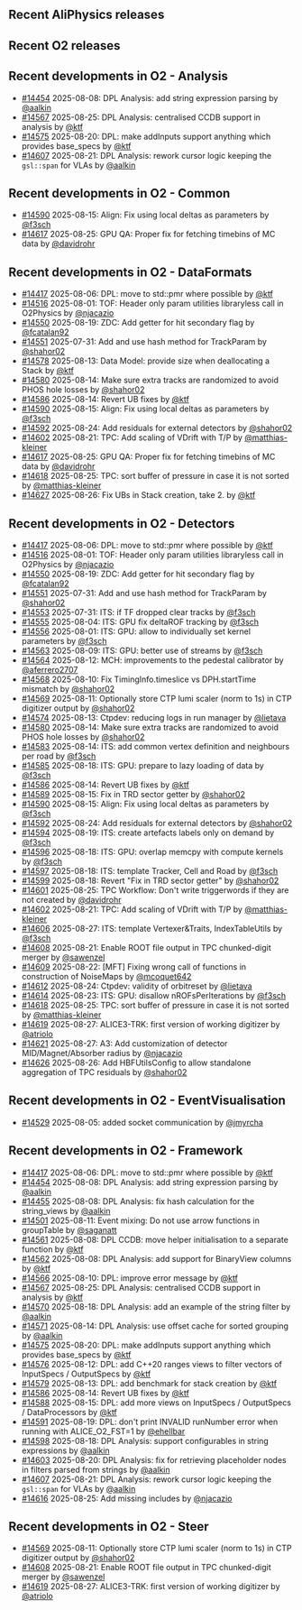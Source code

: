 ## Recent AliPhysics releases
## Recent O2 releases
## Recent developments in O2 - Analysis
- [\#14454](https://github.com/AliceO2Group/AliceO2/pull/14454) 2025-08-08: DPL Analysis: add string expression parsing by [@aalkin](https://github.com/aalkin)
- [\#14567](https://github.com/AliceO2Group/AliceO2/pull/14567) 2025-08-25: DPL Analysis: centralised CCDB support in analysis by [@ktf](https://github.com/ktf)
- [\#14575](https://github.com/AliceO2Group/AliceO2/pull/14575) 2025-08-20: DPL: make addInputs support anything which provides base_specs by [@ktf](https://github.com/ktf)
- [\#14607](https://github.com/AliceO2Group/AliceO2/pull/14607) 2025-08-21: DPL Analysis: rework cursor logic keeping the `gsl::span` for VLAs by [@aalkin](https://github.com/aalkin)
## Recent developments in O2 - Common
- [\#14590](https://github.com/AliceO2Group/AliceO2/pull/14590) 2025-08-15: Align: Fix using local deltas as parameters by [@f3sch](https://github.com/f3sch)
- [\#14617](https://github.com/AliceO2Group/AliceO2/pull/14617) 2025-08-25: GPU QA: Proper fix for fetching timebins of MC data by [@davidrohr](https://github.com/davidrohr)
## Recent developments in O2 - DataFormats
- [\#14417](https://github.com/AliceO2Group/AliceO2/pull/14417) 2025-08-06: DPL: move to std::pmr where possible by [@ktf](https://github.com/ktf)
- [\#14516](https://github.com/AliceO2Group/AliceO2/pull/14516) 2025-08-01: TOF: Header only param utilities libraryless call in O2Physics by [@njacazio](https://github.com/njacazio)
- [\#14550](https://github.com/AliceO2Group/AliceO2/pull/14550) 2025-08-19: ZDC: Add getter for hit secondary flag by [@fcatalan92](https://github.com/fcatalan92)
- [\#14551](https://github.com/AliceO2Group/AliceO2/pull/14551) 2025-07-31: Add and use hash method for TrackParam by [@shahor02](https://github.com/shahor02)
- [\#14578](https://github.com/AliceO2Group/AliceO2/pull/14578) 2025-08-13: Data Model: provide size when deallocating a Stack by [@ktf](https://github.com/ktf)
- [\#14580](https://github.com/AliceO2Group/AliceO2/pull/14580) 2025-08-14: Make sure extra tracks are randomized to avoid PHOS hole losses by [@shahor02](https://github.com/shahor02)
- [\#14586](https://github.com/AliceO2Group/AliceO2/pull/14586) 2025-08-14: Revert UB fixes by [@ktf](https://github.com/ktf)
- [\#14590](https://github.com/AliceO2Group/AliceO2/pull/14590) 2025-08-15: Align: Fix using local deltas as parameters by [@f3sch](https://github.com/f3sch)
- [\#14592](https://github.com/AliceO2Group/AliceO2/pull/14592) 2025-08-24: Add residuals for external detectors by [@shahor02](https://github.com/shahor02)
- [\#14602](https://github.com/AliceO2Group/AliceO2/pull/14602) 2025-08-21: TPC: Add scaling of VDrift with T/P by [@matthias-kleiner](https://github.com/matthias-kleiner)
- [\#14617](https://github.com/AliceO2Group/AliceO2/pull/14617) 2025-08-25: GPU QA: Proper fix for fetching timebins of MC data by [@davidrohr](https://github.com/davidrohr)
- [\#14618](https://github.com/AliceO2Group/AliceO2/pull/14618) 2025-08-25: TPC: sort buffer of pressure in case it is not sorted by [@matthias-kleiner](https://github.com/matthias-kleiner)
- [\#14627](https://github.com/AliceO2Group/AliceO2/pull/14627) 2025-08-26: Fix UBs in Stack creation, take 2. by [@ktf](https://github.com/ktf)
## Recent developments in O2 - Detectors
- [\#14417](https://github.com/AliceO2Group/AliceO2/pull/14417) 2025-08-06: DPL: move to std::pmr where possible by [@ktf](https://github.com/ktf)
- [\#14516](https://github.com/AliceO2Group/AliceO2/pull/14516) 2025-08-01: TOF: Header only param utilities libraryless call in O2Physics by [@njacazio](https://github.com/njacazio)
- [\#14550](https://github.com/AliceO2Group/AliceO2/pull/14550) 2025-08-19: ZDC: Add getter for hit secondary flag by [@fcatalan92](https://github.com/fcatalan92)
- [\#14551](https://github.com/AliceO2Group/AliceO2/pull/14551) 2025-07-31: Add and use hash method for TrackParam by [@shahor02](https://github.com/shahor02)
- [\#14553](https://github.com/AliceO2Group/AliceO2/pull/14553) 2025-07-31: ITS: if TF dropped clear tracks by [@f3sch](https://github.com/f3sch)
- [\#14555](https://github.com/AliceO2Group/AliceO2/pull/14555) 2025-08-04: ITS: GPU fix deltaROF tracking by [@f3sch](https://github.com/f3sch)
- [\#14556](https://github.com/AliceO2Group/AliceO2/pull/14556) 2025-08-01: ITS: GPU: allow to individually set kernel parameters by [@f3sch](https://github.com/f3sch)
- [\#14563](https://github.com/AliceO2Group/AliceO2/pull/14563) 2025-08-09: ITS: GPU: better use of streams by [@f3sch](https://github.com/f3sch)
- [\#14564](https://github.com/AliceO2Group/AliceO2/pull/14564) 2025-08-12: MCH: improvements to the pedestal calibrator by [@aferrero2707](https://github.com/aferrero2707)
- [\#14568](https://github.com/AliceO2Group/AliceO2/pull/14568) 2025-08-10: Fix TimingInfo.timeslice vs DPH.startTime mismatch by [@shahor02](https://github.com/shahor02)
- [\#14569](https://github.com/AliceO2Group/AliceO2/pull/14569) 2025-08-11: Optionally store CTP lumi scaler (norm to 1s) in CTP digitizer output by [@shahor02](https://github.com/shahor02)
- [\#14574](https://github.com/AliceO2Group/AliceO2/pull/14574) 2025-08-13: Ctpdev: reducing logs in run manager by [@lietava](https://github.com/lietava)
- [\#14580](https://github.com/AliceO2Group/AliceO2/pull/14580) 2025-08-14: Make sure extra tracks are randomized to avoid PHOS hole losses by [@shahor02](https://github.com/shahor02)
- [\#14583](https://github.com/AliceO2Group/AliceO2/pull/14583) 2025-08-14: ITS: add common vertex definition and neighbours per road by [@f3sch](https://github.com/f3sch)
- [\#14585](https://github.com/AliceO2Group/AliceO2/pull/14585) 2025-08-18: ITS: GPU: prepare to lazy loading of data by [@f3sch](https://github.com/f3sch)
- [\#14586](https://github.com/AliceO2Group/AliceO2/pull/14586) 2025-08-14: Revert UB fixes by [@ktf](https://github.com/ktf)
- [\#14589](https://github.com/AliceO2Group/AliceO2/pull/14589) 2025-08-15: Fix in TRD sector getter by [@shahor02](https://github.com/shahor02)
- [\#14590](https://github.com/AliceO2Group/AliceO2/pull/14590) 2025-08-15: Align: Fix using local deltas as parameters by [@f3sch](https://github.com/f3sch)
- [\#14592](https://github.com/AliceO2Group/AliceO2/pull/14592) 2025-08-24: Add residuals for external detectors by [@shahor02](https://github.com/shahor02)
- [\#14594](https://github.com/AliceO2Group/AliceO2/pull/14594) 2025-08-19: ITS: create artefacts labels only on demand  by [@f3sch](https://github.com/f3sch)
- [\#14596](https://github.com/AliceO2Group/AliceO2/pull/14596) 2025-08-18: ITS: GPU: overlap memcpy with compute kernels by [@f3sch](https://github.com/f3sch)
- [\#14597](https://github.com/AliceO2Group/AliceO2/pull/14597) 2025-08-18: ITS: template Tracker, Cell and Road by [@f3sch](https://github.com/f3sch)
- [\#14599](https://github.com/AliceO2Group/AliceO2/pull/14599) 2025-08-18: Revert "Fix in TRD sector getter" by [@shahor02](https://github.com/shahor02)
- [\#14601](https://github.com/AliceO2Group/AliceO2/pull/14601) 2025-08-25: TPC Workflow: Don't write triggerwords if they are not created by [@davidrohr](https://github.com/davidrohr)
- [\#14602](https://github.com/AliceO2Group/AliceO2/pull/14602) 2025-08-21: TPC: Add scaling of VDrift with T/P by [@matthias-kleiner](https://github.com/matthias-kleiner)
- [\#14606](https://github.com/AliceO2Group/AliceO2/pull/14606) 2025-08-27: ITS: template Vertexer&Traits, IndexTableUtils by [@f3sch](https://github.com/f3sch)
- [\#14608](https://github.com/AliceO2Group/AliceO2/pull/14608) 2025-08-21: Enable ROOT file output in TPC chunked-digit merger by [@sawenzel](https://github.com/sawenzel)
- [\#14609](https://github.com/AliceO2Group/AliceO2/pull/14609) 2025-08-22: [MFT] Fixing wrong call of functions in construction of NoiseMaps by [@mcoquet642](https://github.com/mcoquet642)
- [\#14612](https://github.com/AliceO2Group/AliceO2/pull/14612) 2025-08-24: Ctpdev: validity of orbitreset by [@lietava](https://github.com/lietava)
- [\#14614](https://github.com/AliceO2Group/AliceO2/pull/14614) 2025-08-23: ITS: GPU: disallow nROFsPerIterations by [@f3sch](https://github.com/f3sch)
- [\#14618](https://github.com/AliceO2Group/AliceO2/pull/14618) 2025-08-25: TPC: sort buffer of pressure in case it is not sorted by [@matthias-kleiner](https://github.com/matthias-kleiner)
- [\#14619](https://github.com/AliceO2Group/AliceO2/pull/14619) 2025-08-27: ALICE3-TRK: first version of working digitizer by [@atriolo](https://github.com/atriolo)
- [\#14621](https://github.com/AliceO2Group/AliceO2/pull/14621) 2025-08-27: A3: Add customization of detector MID/Magnet/Absorber radius by [@njacazio](https://github.com/njacazio)
- [\#14626](https://github.com/AliceO2Group/AliceO2/pull/14626) 2025-08-26: Add HBFUtilsConfig to allow standalone aggregation of TPC residuals by [@shahor02](https://github.com/shahor02)
## Recent developments in O2 - EventVisualisation
- [\#14529](https://github.com/AliceO2Group/AliceO2/pull/14529) 2025-08-05: added socket communication by [@jmyrcha](https://github.com/jmyrcha)
## Recent developments in O2 - Framework
- [\#14417](https://github.com/AliceO2Group/AliceO2/pull/14417) 2025-08-06: DPL: move to std::pmr where possible by [@ktf](https://github.com/ktf)
- [\#14454](https://github.com/AliceO2Group/AliceO2/pull/14454) 2025-08-08: DPL Analysis: add string expression parsing by [@aalkin](https://github.com/aalkin)
- [\#14455](https://github.com/AliceO2Group/AliceO2/pull/14455) 2025-08-08: DPL Analysis: fix hash calculation for the string_views by [@aalkin](https://github.com/aalkin)
- [\#14501](https://github.com/AliceO2Group/AliceO2/pull/14501) 2025-08-11: Event mixing: Do not use arrow functions in groupTable by [@saganatt](https://github.com/saganatt)
- [\#14561](https://github.com/AliceO2Group/AliceO2/pull/14561) 2025-08-08: DPL CCDB: move helper initialisation to a separate function by [@ktf](https://github.com/ktf)
- [\#14562](https://github.com/AliceO2Group/AliceO2/pull/14562) 2025-08-08: DPL Analysis: add support for BinaryView columns by [@ktf](https://github.com/ktf)
- [\#14566](https://github.com/AliceO2Group/AliceO2/pull/14566) 2025-08-10: DPL: improve error message by [@ktf](https://github.com/ktf)
- [\#14567](https://github.com/AliceO2Group/AliceO2/pull/14567) 2025-08-25: DPL Analysis: centralised CCDB support in analysis by [@ktf](https://github.com/ktf)
- [\#14570](https://github.com/AliceO2Group/AliceO2/pull/14570) 2025-08-18: DPL Analysis: add an example of the string filter by [@aalkin](https://github.com/aalkin)
- [\#14571](https://github.com/AliceO2Group/AliceO2/pull/14571) 2025-08-14: DPL Analysis: use offset cache for sorted grouping by [@aalkin](https://github.com/aalkin)
- [\#14575](https://github.com/AliceO2Group/AliceO2/pull/14575) 2025-08-20: DPL: make addInputs support anything which provides base_specs by [@ktf](https://github.com/ktf)
- [\#14576](https://github.com/AliceO2Group/AliceO2/pull/14576) 2025-08-12: DPL: add C++20 ranges views to filter vectors of InputSpecs / OutputSpecs by [@ktf](https://github.com/ktf)
- [\#14579](https://github.com/AliceO2Group/AliceO2/pull/14579) 2025-08-13: DPL: add benchmark for stack creation by [@ktf](https://github.com/ktf)
- [\#14586](https://github.com/AliceO2Group/AliceO2/pull/14586) 2025-08-14: Revert UB fixes by [@ktf](https://github.com/ktf)
- [\#14588](https://github.com/AliceO2Group/AliceO2/pull/14588) 2025-08-15: DPL: add more views on InputSpecs / OutputSpecs / DataProcessors by [@ktf](https://github.com/ktf)
- [\#14591](https://github.com/AliceO2Group/AliceO2/pull/14591) 2025-08-19: DPL: don't print INVALID runNumber error when running with ALICE_O2_FST=1 by [@ehellbar](https://github.com/ehellbar)
- [\#14598](https://github.com/AliceO2Group/AliceO2/pull/14598) 2025-08-18: DPL Analysis: support configurables in string expressions by [@aalkin](https://github.com/aalkin)
- [\#14603](https://github.com/AliceO2Group/AliceO2/pull/14603) 2025-08-20: DPL Analysis: fix for retrieving placeholder nodes in filters parsed from strings by [@aalkin](https://github.com/aalkin)
- [\#14607](https://github.com/AliceO2Group/AliceO2/pull/14607) 2025-08-21: DPL Analysis: rework cursor logic keeping the `gsl::span` for VLAs by [@aalkin](https://github.com/aalkin)
- [\#14616](https://github.com/AliceO2Group/AliceO2/pull/14616) 2025-08-25: Add missing includes by [@njacazio](https://github.com/njacazio)
## Recent developments in O2 - Steer
- [\#14569](https://github.com/AliceO2Group/AliceO2/pull/14569) 2025-08-11: Optionally store CTP lumi scaler (norm to 1s) in CTP digitizer output by [@shahor02](https://github.com/shahor02)
- [\#14608](https://github.com/AliceO2Group/AliceO2/pull/14608) 2025-08-21: Enable ROOT file output in TPC chunked-digit merger by [@sawenzel](https://github.com/sawenzel)
- [\#14619](https://github.com/AliceO2Group/AliceO2/pull/14619) 2025-08-27: ALICE3-TRK: first version of working digitizer by [@atriolo](https://github.com/atriolo)

